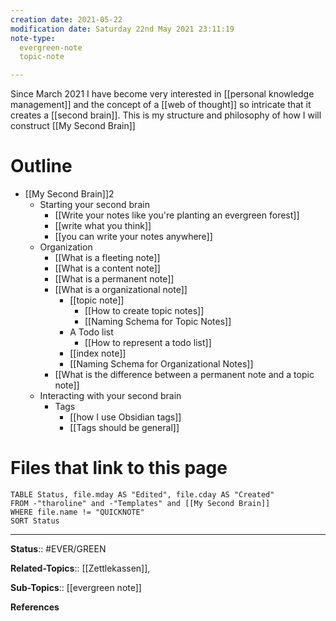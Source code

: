 ```yaml
---
creation date: 2021-05-22
modification date: Saturday 22nd May 2021 23:11:19
note-type: 
  evergreen-note
  topic-note

---
```


Since March 2021 I have become very interested in [[personal knowledge management]] and the concept of a [[web of thought]] so intricate that it creates a [[second brain]]. This is my structure and philosophy of how I will construct [[My Second Brain]]

# Outline
- [[My Second Brain]]2
	- Starting your second brain
		- [[Write your notes like you're planting an evergreen forest]]
		- [[write what you think]]
		- [[you can write your notes anywhere]]
	- Organization
		- [[What is a fleeting note]]
		- [[What is a content note]]
		- [[What is a permanent note]]
		- [[What is a organizational note]]
			- [[topic note]]
				- [[How to create topic notes]]
				- [[Naming Schema for Topic Notes]]
			- A Todo list
				- [[How to represent a todo list]]
			- [[index note]]
			- [[Naming Schema for Organizational Notes]]
		- [[What is the difference between a permanent note and a topic note]]
	- Interacting with your second brain
		- Tags
			- [[how I use Obsidian tags]]
			- [[Tags should be general]]

# Files that link to this page
```dataview
TABLE Status, file.mday AS "Edited", file.cday AS "Created"
FROM -"tharoline" and -"Templates" and [[My Second Brain]]
WHERE file.name != "QUICKNOTE"
SORT Status
```


---

**Status**:: #EVER/GREEN 

**Related-Topics**:: [[Zettlekassen]], 
	
**Sub-Topics**:: [[evergreen note]]
	

**References**